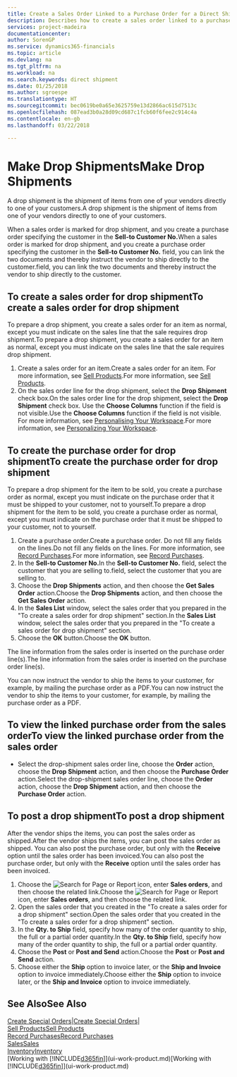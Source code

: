 ```yaml
---
title: Create a Sales Order Linked to a Purchase Order for a Direct Shipment | Microsoft Docs
description: Describes how to create a sales order linked to a purchase order to enable shipment directly from the vendor to the customer.
services: project-madeira
documentationcenter: 
author: SorenGP
ms.service: dynamics365-financials
ms.topic: article
ms.devlang: na
ms.tgt_pltfrm: na
ms.workload: na
ms.search.keywords: direct shipment
ms.date: 01/25/2018
ms.author: sgroespe
ms.translationtype: HT
ms.sourcegitcommit: bec0619be0a65e3625759e13d2866ac615d7513c
ms.openlocfilehash: 087ead3b0a28d09cd687c1fcb60f6fee2c914c4a
ms.contentlocale: en-gb
ms.lasthandoff: 03/22/2018

---
```

# <a name="make-drop-shipments"></a><span data-ttu-id="1e5fb-103">Make Drop Shipments</span><span class="sxs-lookup"><span data-stu-id="1e5fb-103">Make Drop Shipments</span></span>
<span data-ttu-id="1e5fb-104">A drop shipment is the shipment of items from one of your vendors directly to one of your customers.</span><span class="sxs-lookup"><span data-stu-id="1e5fb-104">A drop shipment is the shipment of items from one of your vendors directly to one of your customers.</span></span>

<span data-ttu-id="1e5fb-105">When a sales order is marked for drop shipment, and you create a purchase order specifying the customer in the **Sell-to Customer No.**</span><span class="sxs-lookup"><span data-stu-id="1e5fb-105">When a sales order is marked for drop shipment, and you create a purchase order specifying the customer in the **Sell-to Customer No.**</span></span> <span data-ttu-id="1e5fb-106">field, you can link the two documents and thereby instruct the vendor to ship directly to the customer.</span><span class="sxs-lookup"><span data-stu-id="1e5fb-106">field, you can link the two documents and thereby instruct the vendor to ship directly to the customer.</span></span>

## <a name="to-create-a-sales-order-for-drop-shipment"></a><span data-ttu-id="1e5fb-107">To create a sales order for drop shipment</span><span class="sxs-lookup"><span data-stu-id="1e5fb-107">To create a sales order for drop shipment</span></span>
<span data-ttu-id="1e5fb-108">To prepare a drop shipment, you create a sales order for an item as normal, except you must indicate on the sales line that the sale requires drop shipment.</span><span class="sxs-lookup"><span data-stu-id="1e5fb-108">To prepare a drop shipment, you create a sales order for an item as normal, except you must indicate on the sales line that the sale requires drop shipment.</span></span>

1. <span data-ttu-id="1e5fb-109">Create a sales order for an item.</span><span class="sxs-lookup"><span data-stu-id="1e5fb-109">Create a sales order for an item.</span></span> <span data-ttu-id="1e5fb-110">For more information, see [Sell Products](sales-how-sell-products.md).</span><span class="sxs-lookup"><span data-stu-id="1e5fb-110">For more information, see [Sell Products](sales-how-sell-products.md).</span></span>
2. <span data-ttu-id="1e5fb-111">On the sales order line for the drop shipment, select the **Drop Shipment** check box.</span><span class="sxs-lookup"><span data-stu-id="1e5fb-111">On the sales order line for the drop shipment, select the **Drop Shipment** check box.</span></span> <span data-ttu-id="1e5fb-112">Use the **Choose Columns** function if the field is not visible.</span><span class="sxs-lookup"><span data-stu-id="1e5fb-112">Use the **Choose Columns** function if the field is not visible.</span></span> <span data-ttu-id="1e5fb-113">For more information, see [Personalising Your Workspace](ui-personalization-user.md).</span><span class="sxs-lookup"><span data-stu-id="1e5fb-113">For more information, see [Personalizing Your Workspace](ui-personalization-user.md).</span></span>

## <a name="to-create-the-purchase-order-for-drop-shipment"></a><span data-ttu-id="1e5fb-114">To create the purchase order for drop shipment</span><span class="sxs-lookup"><span data-stu-id="1e5fb-114">To create the purchase order for drop shipment</span></span>
<span data-ttu-id="1e5fb-115">To prepare a drop shipment for the item to be sold, you create a purchase order as normal, except you must indicate on the purchase order that it must be shipped to your customer, not to yourself.</span><span class="sxs-lookup"><span data-stu-id="1e5fb-115">To prepare a drop shipment for the item to be sold, you create a purchase order as normal, except you must indicate on the purchase order that it must be shipped to your customer, not to yourself.</span></span>

1. <span data-ttu-id="1e5fb-116">Create a purchase order.</span><span class="sxs-lookup"><span data-stu-id="1e5fb-116">Create a purchase order.</span></span> <span data-ttu-id="1e5fb-117">Do not fill any fields on the lines.</span><span class="sxs-lookup"><span data-stu-id="1e5fb-117">Do not fill any fields on the lines.</span></span> <span data-ttu-id="1e5fb-118">For more information, see [Record Purchases](purchasing-how-record-purchases.md).</span><span class="sxs-lookup"><span data-stu-id="1e5fb-118">For more information, see [Record Purchases](purchasing-how-record-purchases.md).</span></span>
2. <span data-ttu-id="1e5fb-119">In the **Sell-to Customer No.**</span><span class="sxs-lookup"><span data-stu-id="1e5fb-119">In the **Sell-to Customer No.**</span></span> <span data-ttu-id="1e5fb-120">field, select the customer that you are selling to.</span><span class="sxs-lookup"><span data-stu-id="1e5fb-120">field, select the customer that you are selling to.</span></span>
3. <span data-ttu-id="1e5fb-121">Choose the **Drop Shipments** action, and then choose the **Get Sales Order** action.</span><span class="sxs-lookup"><span data-stu-id="1e5fb-121">Choose the **Drop Shipments** action, and then choose the **Get Sales Order** action.</span></span>
4. <span data-ttu-id="1e5fb-122">In the **Sales List** window, select the sales order that you prepared in the "To create a sales order for drop shipment" section.</span><span class="sxs-lookup"><span data-stu-id="1e5fb-122">In the **Sales List** window, select the sales order that you prepared in the "To create a sales order for drop shipment" section.</span></span>
5. <span data-ttu-id="1e5fb-123">Choose the **OK** button.</span><span class="sxs-lookup"><span data-stu-id="1e5fb-123">Choose the **OK** button.</span></span>

<span data-ttu-id="1e5fb-124">The line information from the sales order is inserted on the purchase order line(s).</span><span class="sxs-lookup"><span data-stu-id="1e5fb-124">The line information from the sales order is inserted on the purchase order line(s).</span></span>

<span data-ttu-id="1e5fb-125">You can now instruct the vendor to ship the items to your customer, for example, by mailing the purchase order as a PDF.</span><span class="sxs-lookup"><span data-stu-id="1e5fb-125">You can now instruct the vendor to ship the items to your customer, for example, by mailing the purchase order as a PDF.</span></span>     

## <a name="to-view-the-linked-purchase-order-from-the-sales-order"></a><span data-ttu-id="1e5fb-126">To view the linked purchase order from the sales order</span><span class="sxs-lookup"><span data-stu-id="1e5fb-126">To view the linked purchase order from the sales order</span></span>
* <span data-ttu-id="1e5fb-127">Select the drop-shipment sales order line, choose the **Order** action, choose the **Drop Shipment** action, and then choose the **Purchase Order** action.</span><span class="sxs-lookup"><span data-stu-id="1e5fb-127">Select the drop-shipment sales order line, choose the **Order** action, choose the **Drop Shipment** action, and then choose the **Purchase Order** action.</span></span>

## <a name="to-post-a-drop-shipment"></a><span data-ttu-id="1e5fb-128">To post a drop shipment</span><span class="sxs-lookup"><span data-stu-id="1e5fb-128">To post a drop shipment</span></span>
<span data-ttu-id="1e5fb-129">After the vendor ships the items, you can post the sales order as shipped.</span><span class="sxs-lookup"><span data-stu-id="1e5fb-129">After the vendor ships the items, you can post the sales order as shipped.</span></span> <span data-ttu-id="1e5fb-130">You can also post the purchase order, but only with the **Receive** option until the sales order has been invoiced.</span><span class="sxs-lookup"><span data-stu-id="1e5fb-130">You can also post the purchase order, but only with the **Receive** option until the sales order has been invoiced.</span></span>

1. <span data-ttu-id="1e5fb-131">Choose the ![Search for Page or Report](media/ui-search/search_small.png "Search for Page or Report icon") icon, enter **Sales orders**, and then choose the related link.</span><span class="sxs-lookup"><span data-stu-id="1e5fb-131">Choose the ![Search for Page or Report](media/ui-search/search_small.png "Search for Page or Report icon") icon, enter **Sales orders**, and then choose the related link.</span></span>
2. <span data-ttu-id="1e5fb-132">Open the sales order that you created in the "To create a sales order for a drop shipment" section.</span><span class="sxs-lookup"><span data-stu-id="1e5fb-132">Open the sales order that you created in the "To create a sales order for a drop shipment" section.</span></span>
3. <span data-ttu-id="1e5fb-133">In the **Qty. to Ship** field, specify how many of the order quantity to ship, the full or a partial order quantity.</span><span class="sxs-lookup"><span data-stu-id="1e5fb-133">In the **Qty. to Ship** field, specify how many of the order quantity to ship, the full or a partial order quantity.</span></span>
4. <span data-ttu-id="1e5fb-134">Choose the **Post** or **Post and Send** action.</span><span class="sxs-lookup"><span data-stu-id="1e5fb-134">Choose the **Post** or **Post and Send** action.</span></span>
5. <span data-ttu-id="1e5fb-135">Choose either the **Ship** option to invoice later, or the **Ship and Invoice** option to invoice immediately.</span><span class="sxs-lookup"><span data-stu-id="1e5fb-135">Choose either the **Ship** option to invoice later, or the **Ship and Invoice** option to invoice immediately.</span></span>

## <a name="see-also"></a><span data-ttu-id="1e5fb-136">See Also</span><span class="sxs-lookup"><span data-stu-id="1e5fb-136">See Also</span></span>
<span data-ttu-id="1e5fb-137">[Create Special Orders](sales-how-to-create-special-orders.md)|</span><span class="sxs-lookup"><span data-stu-id="1e5fb-137">[Create Special Orders](sales-how-to-create-special-orders.md)|</span></span>  
[<span data-ttu-id="1e5fb-138">Sell Products</span><span class="sxs-lookup"><span data-stu-id="1e5fb-138">Sell Products</span></span>](sales-how-sell-products.md)  
[<span data-ttu-id="1e5fb-139">Record Purchases</span><span class="sxs-lookup"><span data-stu-id="1e5fb-139">Record Purchases</span></span>](purchasing-how-record-purchases.md)  
[<span data-ttu-id="1e5fb-140">Sales</span><span class="sxs-lookup"><span data-stu-id="1e5fb-140">Sales</span></span>](sales-manage-sales.md)  
[<span data-ttu-id="1e5fb-141">Inventory</span><span class="sxs-lookup"><span data-stu-id="1e5fb-141">Inventory</span></span>](inventory-manage-inventory.md)  
<span data-ttu-id="1e5fb-142">[Working with [!INCLUDE[d365fin](includes/d365fin_md.md)]](ui-work-product.md)</span><span class="sxs-lookup"><span data-stu-id="1e5fb-142">[Working with [!INCLUDE[d365fin](includes/d365fin_md.md)]](ui-work-product.md)</span></span>

